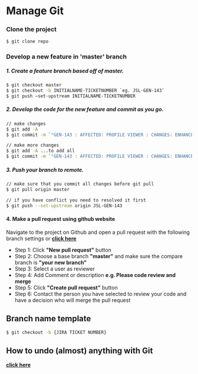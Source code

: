 # Manage Git

### Clone the project

```bash
$ git clone repo
```

### Develop a new feature in 'master' branch

##### 1. Create a feature branch based off of master.

```bash
$ git checkout master
$ git checkout -b INITIALNAME-TICKETNUMBER `eg. JSL-GEN-143`
$ git push —set-upstream INITIALNAME-TICKETNUMBER
```

##### 2. Develop the code for the new feature and commit as you go.

```bash
// make changes
$ git add -A
$ git commit -m `"GEN-143 : AFFECTED: PROFILE VIEWER : CHANGES: ENHANCE LOADING"`

// make more changes
$ git add -A ...to add all
$ git commit -m `"GEN-143 : AFFECTED: PROFILE VIEWER : CHANGES: ENHANCE LOADING"`
```

##### 3. Push your branch to remote.

```bash
// make sure that you commit all changes before git pull
$ git pull origin master

// if you have conflict you need to resolved it first
$ git push --set-upstream origin JSL-GEN-143
```

#### 4. Make a pull request using github website

Navigate to the project on Github and open a pull request with the following
branch settings or **[click here](https://github.com/juztinlazaro/developers-paperback/pulls)**

- Step 1: Click **"New pull request"** button
- Step 2: Choose a base branch **"master"** and make sure the compare branch is **"your new branch"**
- Step 3: Select a user as reviewer
- Step 4: Add Comment or description **e.g. Please code review and merge**
- Step 5: Click **"Create pull request"** button
- Step 6: Contact the person you have selected to review your code and have a decision who will merge the pull request

## Branch name template

```bash
$ git checkout -b {JIRA TICKET NUMBER}
```

## How to undo (almost) anything with Git

**[click here](https://github.com/blog/2019-how-to-undo-almost-anything-with-git)**
